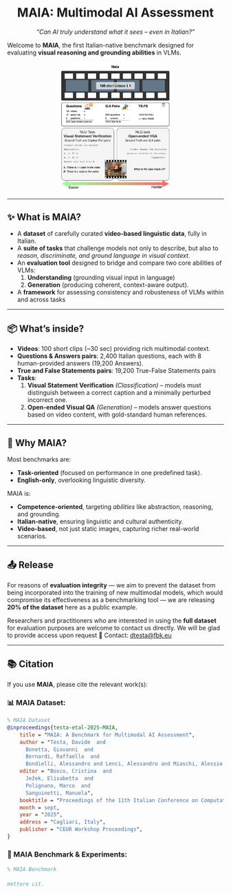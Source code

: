 <h1 align="center">MAIA: Multimodal AI Assessment</h1>
<p align="center"><em>“Can AI truly understand what it sees – even in Italian?”</em></p>

Welcome to **MAIA**, the first Italian-native benchmark designed for evaluating **visual reasoning and grounding abilities** in VLMs.

<p align="center">
  <img src="media/MAIA.flow-2.png" alt="MAIA Logo" width="50%"/>
</p>


---

## ✨ What is MAIA?  
 
- A **dataset** of carefully curated **video-based linguistic data**, fully in Italian.  
- A **suite of tasks** that challenge models not only to describe, but also to *reason, discriminate, and ground language in visual context*.
- An **evaluation tool** designed to bridge and compare two core abilities of VLMs:  
  1. **Understanding** (grounding visual input in language)
  2. **Generation** (producing coherent, context-aware output).
- A **framework** for assessing consistency and robusteness of VLMs within and across tasks
    

---

## 📦 What’s inside?  

- **Videos**: 100 short clips (~30 sec) providing rich multimodal context.  
- **Questions & Answers pairs**: 2,400 Italian questions, each with 8 human-provided answers (19,200 Answers).
- **True and False Statements pairs**: 19,200 True-False Statements pairs
- **Tasks**:  
  1. **Visual Statement Verification** *(Classification)* – models must distinguish between a correct caption and a minimally perturbed incorrect one.  
  2. **Open-ended Visual QA** *(Generation)* – models answer questions based on video content, with gold-standard human references.  

---

## 🚀 Why MAIA?  

Most benchmarks are:  
- **Task-oriented** (focused on performance in one predefined task).  
- **English-only**, overlooking linguistic diversity.  

MAIA is:  
- **Competence-oriented**, targeting *abilities* like abstraction, reasoning, and grounding.  
- **Italian-native**, ensuring linguistic and cultural authenticity.  
- **Video-based**, not just static images, capturing richer real-world scenarios.  

---
## 📤 Release  

For reasons of **evaluation integrity** — we aim to prevent the dataset from being incorporated into the training of new multimodal models, which would compromise its effectiveness as a benchmarking tool — we are releasing **20% of the dataset** here as a public example.  

Researchers and practitioners who are interested in using the **full dataset** for evaluation purposes are welcome to contact us directly. We will be glad to provide access upon request 🙂
Contact: dtesta@fbk.eu

---

## 📚 Citation  

If you use **MAIA**, please cite the relevant work(s):  

### 📊 MAIA Dataset:

```bibtex
% MAIA Dataset
@inproceedings{testa-etal-2025-MAIA,
    title = "MAIA: A Benchmark for Multimodal AI Assessment",
    author = "Testa, Davide  and
      Bonetta, Giovanni  and
      Bernardi, Raffaella  and
      Bondielli, Alessandro and Lenci, Alessandro and Miaschi, Alessio and Passaro, Lucia and Magnini, Bernardo",
    editor = "Bosco, Cristina  and
      Ježek, Elisabetta  and
      Polignano, Marco  and
      Sanguinetti, Manuela",
    booktitle = "Proceedings of the 11th Italian Conference on Computational Linguistics (CLiC-it 2025)",
    month = sept,
    year = "2025",
    address = "Cagliari, Italy",
    publisher = "CEUR Workshop Proceedings",
}
```

### 🧪 MAIA Benchmark & Experiments:

```bibtex
% MAIA Benchmark

mettere cit.

```
